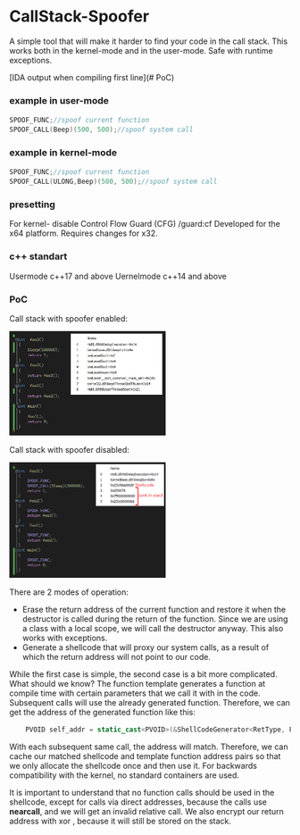 # CallStack-Spoofer

A simple tool that will make it harder to find your code in the call stack.
This works both in the kernel-mode and in the user-mode.
Safe with runtime exceptions.

[IDA output when compiling first line](# PoC)

### example in user-mode
```cpp
SPOOF_FUNC;//spoof current function
SPOOF_CALL(Beep)(500, 500);//spoof system call
```

### example in kernel-mode
```cpp
SPOOF_FUNC;//spoof current function
SPOOF_CALL(ULONG,Beep)(500, 500);//spoof system call
```
### presetting
For kernel- disable Control Flow Guard (CFG) /guard:cf
Developed for the x64 platform.
Requires changes for x32.

### c++ standart
Usermode c++17 and above
Uernelmode c++14 and above

### PoC
Call stack with spoofer enabled:

<img src="png/before.jpg" width="280"/>

Call stack with spoofer disabled:

<img src="png/after.png" width="280"/>

There are 2 modes of operation:
- Erase the return address of the current function and restore it when the destructor is called during the return of the function. Since we are using a class with a local scope, we will call the destructor anyway. This also works with exceptions.
- Generate a shellcode that will proxy our system calls, as a result of which the return address will not point to our code.

While the first case is simple, the second case is a bit more complicated. What should we know? The function template generates a function at compile time with certain parameters that we call it with in the code. Subsequent calls will use the already generated function. Therefore, we can get the address of the generated function like this:
```cpp
	PVOID self_addr = static_cast<PVOID>(&ShellCodeGenerator<RetType, Func*, Args&&...>);
```
With each subsequent same call, the address will match. Therefore, we can cache our matched shellcode and template function address pairs so that we only allocate the shellcode once and then use it. For backwards compatibility with the kernel, no standard containers are used.

It is important to understand that no function calls should be used in the shellcode, except for calls via direct addresses, because the calls use **nearcall**, and we will get an invalid relative call.
We also encrypt our return address with xor , because it will still be stored on the stack.
